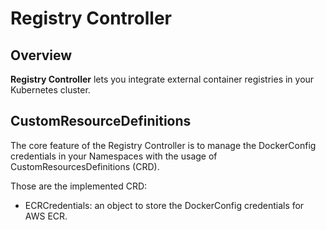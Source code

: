 # Registry Controller

## Overview

**Registry Controller** lets you integrate external container registries in your Kubernetes cluster.

## CustomResourceDefinitions

The core feature of the Registry Controller is to manage the DockerConfig credentials in your Namespaces with the usage of CustomResourcesDefinitions (CRD).

Those are the implemented CRD:

* ECRCredentials: an object to store the DockerConfig credentials for AWS ECR.
